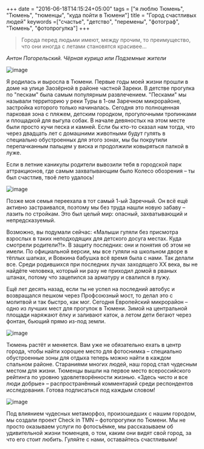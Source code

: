 +++
date = "2016-06-18T14:15:24+05:00"
tags = ["я люблю Тюмень", "Тюмень", "тюменцы", "куда пойти в Тюмени"]
title = "Город счастливых людей"
keywords =["счастье", "детство", "перемены", "фотограф", "Тюмень", "фотопрогулка"]
+++
> Города перед людьми имеют, между прочим, то преимущество, что они иногда с летами становятся красивее… 

*Антон Погорельский. Чёрная курица или Подземные жители*

![image](/post/onepost.jpg)

Я родилась и выросла в Тюмени. Первые годы моей жизни прошли в доме на улице
Заозёрной в районе частной Зареки. В детстве прогулка по "пескам" 
была самым популярным развлечением. "Песками" мы называли территорию у реки
Туры в 1-ом Заречном микрорайоне, застройка которого только начиналась. Сегодня это
полноценная парковая зона с пляжем, детским городком, прогулочными тропинками и 
площадкой для выгула собак. В начале девяностых на этом месте были просто кучи
песка и камней. Если бы кто-то сказал нам тогда, что через двадцать лет с домашними
животными будут гулять в специально обустроенных для этого зонах, мы бы покрутили 
перепачканным пальцем у виска и продолжили ковыряться палкой в луже.
<!--more-->
Если в летние каникулы родители вывозили тебя в городской парк аттракционов, где самым захватывающим было Колесо обозрения – ты был счастлив, твоё лето удалось!

![image](/post/tyumenmol.jpg)

Позже моя семья переехала в тот самый 1-ый Заречный. Он всё ещё активно застраивался, поэтому мы без труда нашли новую забаву – лазить по стройкам. Это был целый мир: опасный, захватывающий и непредсказуемый. 

Возможно, вы подумали сейчас: «Малыши гуляли без присмотра взрослых в таких неподходящих для детского досуга местах. Куда смотрели родители?!». В защиту последних: они и понятия об этом не имели. По официальной версии, мы все гуляли на школьном дворе в тёплых шапках, и Вовкина бабушка всё время была с нами. Так делали все. Среди родившихся при последних лучах заходящего XX века, вы не найдёте человека, который ни разу не приходил домой в рваных штанах, потому что зацепился за арматуру и свалился в лужу. 

Ещё лет десять назад, если ты не успел на последний автобус и возвращался пешком через Профсоюзный мост, то делал это с молитвой и так быстро, как мог. Сегодня Европейский микрорайон – одно из лучших мест для прогулок в Тюмени. Зимой на центральной площади наряжают ёлку и заливают каток, а летом дети бегают через фонтан, бьющий прямо из-под земли. 

![image](/post/turanabone.jpg) 

Тюмень растёт и меняется. Вам уже не обязательно ехать в центр города, чтобы найти хорошее место для фотоснимка – специально обустроенные зоны для отдыха теперь можно найти в каждом спальном районе. 
Стараниями многих людей, наш город стал чудесным местом для жизни. Тюменцы вышли на первое место всероссийского рейтинга по уровню удовлетворённости жизнью. «Здесь чисто и все люди добрые» – распространённый комментарий среди респондентов исследования. Готова подписаться под каждым словом!

![image](/post/happy.jpg)

Под влиянием чудесных метаморфоз, произошедших с нашим городом, мы создали проект 
Check in TMN – фотопрогулки по Тюмени. Мы не просто оказываем услуги по фотосъёмке, 
мы рассказываем об удивительной жизни тюменцев, о том, каким они видят свой город, 
за что его стоит любить. 
Гуляйте с нами, оставайтесь счастливыми!  
